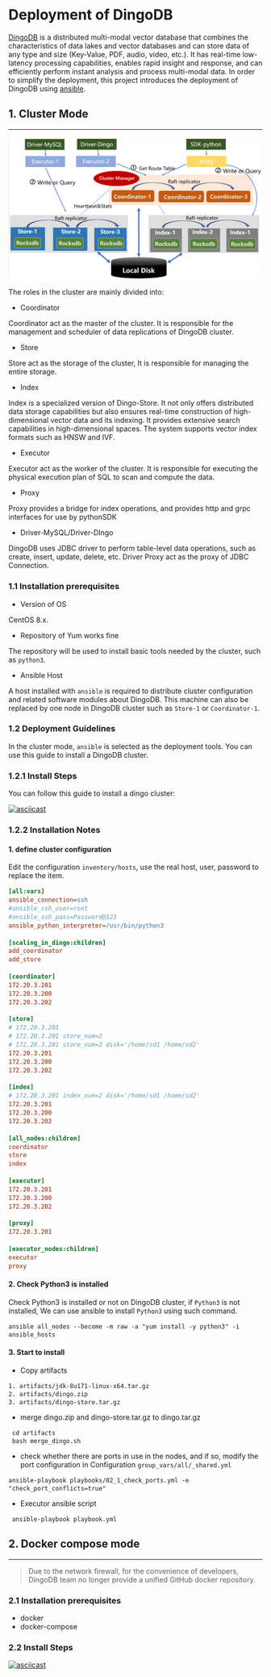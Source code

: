 # Deployment of DingoDB
[DingoDB](https://github.com/dingodb/dingo) is a distributed multi-modal vector database that combines the characteristics of data lakes and vector databases and can store data of any type and size (Key-Value, PDF, audio, video, etc.). It has real-time low-latency processing capabilities, enables rapid insight and response, and can efficiently perform instant analysis and process multi-modal data.
In order to simplify the deployment, this project introduces the deployment of DingoDB using [ansible](https://www.ansible.com/).

## 1. Cluster Mode

----

![Physical Topology about DingoDB](./refer/cluster_topology.png)

The roles in the cluster are mainly divided into:

- Coordinator

Coordinator act as the master of the cluster. It is responsible for the management and scheduler of data replications of DingoDB cluster.

- Store
  
Store act as the storage of the cluster,  It is responsible for managing the entire storage.

- Index
  
Index is a specialized version of Dingo-Store. It not only offers distributed data storage capabilities but also ensures real-time construction of high-dimensional vector data and its indexing. It provides extensive search capabilities in high-dimensional spaces. The system supports vector index formats such as HNSW and IVF.

- Executor

Executor act as the worker of the cluster. It is responsible for executing the physical execution plan of  SQL to scan and compute the data.

- Proxy

Proxy provides a bridge for index operations, and provides http and grpc interfaces for use by pythonSDK

- Driver-MySQL/Driver-DIngo

DingoDB uses JDBC driver to perform table-level data operations, such as create, insert, update, delete, etc. Driver Proxy act as the proxy of JDBC Connection.
### 1.1 Installation prerequisites

- Version of OS

CentOS 8.x.

- Repository of Yum works fine

The repository will be used to install basic tools needed by the cluster, such as `python3`.

- Ansible Host

A host installed with `ansible` is required to  distribute cluster configuration and related software modules about DingoDB. This machine can also be replaced by one node in DingoDB cluster such as `Store-1` or `Coordinator-1`.

### 1.2 Deployment Guidelines

In the cluster mode, `ansible` is selected as the deployment tools. You can use this guide to install a DingoDB cluster.


### 1.2.1 Install Steps

You can follow this guide to install a dingo cluster:

[![asciicast](https://asciinema.org/a/QGKWzvTp4b2nt8pmdjauDewIh.svg)](https://asciinema.org/a/QGKWzvTp4b2nt8pmdjauDewIh)

### 1.2.2 Installation Notes

#### 1. define cluster configuration

Edit the configuration `inventory/hosts`, use the real host, user, password to replace the item.

```cfg
[all:vars]
ansible_connection=ssh
#ansible_ssh_user=root
#ansible_ssh_pass=Password@123
ansible_python_interpreter=/usr/bin/python3

[scaling_in_dingo:children]
add_coordinator
add_store

[coordinator]
172.20.3.201 
172.20.3.200
172.20.3.202

[store]
# 172.20.3.201
# 172.20.3.201 store_num=2 
# 172.20.3.201 store_num=2 disk='/home/sd1 /home/sd2'
172.20.3.201
172.20.3.200 
172.20.3.202

[index]
# 172.20.3.201 index_num=2 disk='/home/sd1 /home/sd2'
172.20.3.201
172.20.3.200 
172.20.3.202

[all_nodes:children]
coordinator
store
index

[executor]
172.20.3.201
172.20.3.200
172.20.3.202

[proxy]
172.20.3.201

[executor_nodes:children]
executor
proxy

```

#### 2. Check Python3 is installed

Check Python3 is installed or not on DingoDB cluster, if `Python3` is not installed, We can use ansible to install `Python3` using such command.

```shell
ansible all_nodes --become -m raw -a "yum install -y python3" -i ansible_hosts
```

#### 3. Start to install

- Copy artifacts

```
1. artifacts/jdk-8u171-linux-x64.tar.gz
2. artifacts/dingo.zip
3. artifacts/dingo-store.tar.gz
```

- merge dingo.zip and dingo-store.tar.gz to dingo.tar.gz

```shell
 cd artifacts
 bash merge_dingo.sh
```

- check whether there are ports in use in the nodes, and if so, modify the port configuration in Configuration `group_vars/all/_shared.yml`

```shell
ansible-playbook playbooks/02_1_check_ports.yml -e "check_port_conflicts=true" 
```

- Executor ansible script

```shell
 ansible-playbook playbook.yml
```

## 2. Docker compose mode

----

> Due to the network firewall, for the convenience of developers, DingoDB team no longer provide a unified GitHub docker repository.

### 2.1 Installation prerequisites

- docker
- docker-compose

### 2.2 Install Steps

[![asciicast](https://asciinema.org/a/Wif9vRWXLnAvDkemXMuyShx5H.svg)](https://asciinema.org/a/Wif9vRWXLnAvDkemXMuyShx5H)
